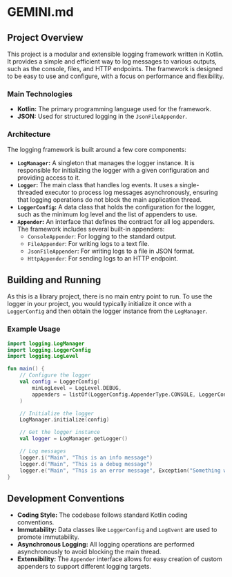 # GEMINI.md

## Project Overview

This project is a modular and extensible logging framework written in Kotlin. It provides a simple and efficient way to log messages to various outputs, such as the console, files, and HTTP endpoints. The framework is designed to be easy to use and configure, with a focus on performance and flexibility.

### Main Technologies

*   **Kotlin:** The primary programming language used for the framework.
*   **JSON:** Used for structured logging in the `JsonFileAppender`.

### Architecture

The logging framework is built around a few core components:

*   **`LogManager`:** A singleton that manages the logger instance. It is responsible for initializing the logger with a given configuration and providing access to it.
*   **`Logger`:** The main class that handles log events. It uses a single-threaded executor to process log messages asynchronously, ensuring that logging operations do not block the main application thread.
*   **`LoggerConfig`:** A data class that holds the configuration for the logger, such as the minimum log level and the list of appenders to use.
*   **`Appender`:** An interface that defines the contract for all log appenders. The framework includes several built-in appenders:
    *   `ConsoleAppender`: For logging to the standard output.
    *   `FileAppender`: For writing logs to a text file.
    *   `JsonFileAppender`: For writing logs to a file in JSON format.
    *   `HttpAppender`: For sending logs to an HTTP endpoint.

## Building and Running

As this is a library project, there is no main entry point to run. To use the logger in your project, you would typically initialize it once with a `LoggerConfig` and then obtain the logger instance from the `LogManager`.

### Example Usage

```kotlin
import logging.LogManager
import logging.LoggerConfig
import logging.LogLevel

fun main() {
    // Configure the logger
    val config = LoggerConfig(
        minLogLevel = LogLevel.DEBUG,
        appenders = listOf(LoggerConfig.AppenderType.CONSOLE, LoggerConfig.AppenderType.FILE)
    )

    // Initialize the logger
    LogManager.initialize(config)

    // Get the logger instance
    val logger = LogManager.getLogger()

    // Log messages
    logger.i("Main", "This is an info message")
    logger.d("Main", "This is a debug message")
    logger.e("Main", "This is an error message", Exception("Something went wrong"))
}
```

## Development Conventions

*   **Coding Style:** The codebase follows standard Kotlin coding conventions.
*   **Immutability:** Data classes like `LoggerConfig` and `LogEvent` are used to promote immutability.
*   **Asynchronous Logging:** All logging operations are performed asynchronously to avoid blocking the main thread.
*   **Extensibility:** The `Appender` interface allows for easy creation of custom appenders to support different logging targets.
